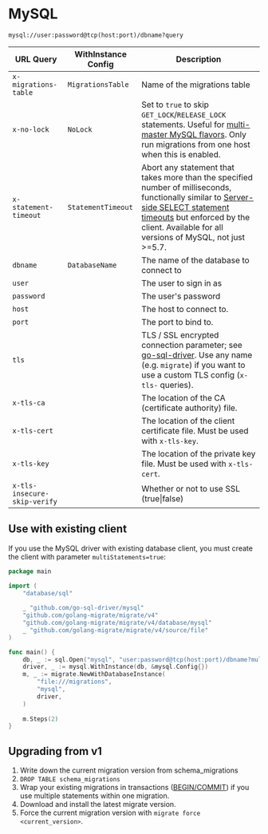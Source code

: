# MySQL

`mysql://user:password@tcp(host:port)/dbname?query`

| URL Query  | WithInstance Config | Description |
|------------|---------------------|-------------|
| `x-migrations-table` | `MigrationsTable` | Name of the migrations table |
| `x-no-lock` | `NoLock` | Set to `true` to skip `GET_LOCK`/`RELEASE_LOCK` statements. Useful for [multi-master MySQL flavors](https://www.percona.com/doc/percona-xtradb-cluster/LATEST/features/pxc-strict-mode.html#explicit-table-locking). Only run migrations from one host when this is enabled. |
| `x-statement-timeout` | `StatementTimeout` | Abort any statement that takes more than the specified number of milliseconds, functionally similar to [Server-side SELECT statement timeouts](https://dev.mysql.com/blog-archive/server-side-select-statement-timeouts/) but enforced by the client. Available for all versions of MySQL, not just >=5.7. | 
| `dbname` | `DatabaseName` | The name of the database to connect to |
| `user` | | The user to sign in as |
| `password` | | The user's password | 
| `host` | | The host to connect to. |
| `port` | | The port to bind to. |
| `tls`  | | TLS / SSL encrypted connection parameter; see [go-sql-driver](https://github.com/go-sql-driver/mysql#tls). Use any name (e.g. `migrate`) if you want to use a custom TLS config (`x-tls-` queries). |
| `x-tls-ca` | | The location of the CA (certificate authority) file. |
| `x-tls-cert` | | The location of the client certificate file. Must be used with `x-tls-key`. |
| `x-tls-key` | | The location of the private key file. Must be used with `x-tls-cert`. |
| `x-tls-insecure-skip-verify` | | Whether or not to use SSL (true\|false) | 

## Use with existing client

If you use the MySQL driver with existing database client, you must create the client with parameter `multiStatements=true`:

```go
package main

import (
    "database/sql"
    
    _ "github.com/go-sql-driver/mysql"
    "github.com/golang-migrate/migrate/v4"
    "github.com/golang-migrate/migrate/v4/database/mysql"
    _ "github.com/golang-migrate/migrate/v4/source/file"
)

func main() {
    db, _ := sql.Open("mysql", "user:password@tcp(host:port)/dbname?multiStatements=true")
    driver, _ := mysql.WithInstance(db, &mysql.Config{})
    m, _ := migrate.NewWithDatabaseInstance(
        "file:///migrations",
        "mysql", 
        driver,
    )
    
    m.Steps(2)
}
```

## Upgrading from v1

1. Write down the current migration version from schema_migrations
1. `DROP TABLE schema_migrations`
2. Wrap your existing migrations in transactions ([BEGIN/COMMIT](https://dev.mysql.com/doc/refman/5.7/en/commit.html)) if you use multiple statements within one migration.
3. Download and install the latest migrate version.
4. Force the current migration version with `migrate force <current_version>`.
